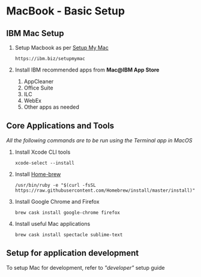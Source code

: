 MacBook - Basic Setup
=====================

## IBM Mac Setup
1. Setup Macbook as per [Setup My Mac](https://ibm.biz/setupmymac)
	```
	https://ibm.biz/setupmymac
	```

2. Install IBM recommended apps from **Mac@IBM App Store**
	1. AppCleaner
	2. Office Suite
	3. ILC
	4. WebEx
	5. Other apps as needed

## Core Applications and Tools
_All the following commands are to be run using the Terminal app in MacOS_
1. Install Xcode CLI tools
	```
	xcode-select --install
	```
2. Install [Home-brew](https://brew.sh/)
	```
	/usr/bin/ruby -e "$(curl -fsSL https://raw.githubusercontent.com/Homebrew/install/master/install)"
	```
3. Install Google Chrome and Firefox
	```
	brew cask install google-chrome firefox
	```
4. Install useful Mac applications
	```
	brew cask install spectacle sublime-text
	```

## Setup for application development 
To setup Mac for development, refer to _"developer"_ setup guide